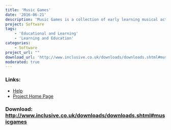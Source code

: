 ```yaml
---
title: 'Music Games'
date: '2016-06-21'
description: 'Music Games is a collection of early learning musical activities, ideal for Key Stage 1.'
project: Software
tags:
    - 'Educational and Learning'
    - 'Learning and Education'
categories:
    - Software
project_url: ""
download_url: 'http://www.inclusive.co.uk/downloads/downloads.shtml#musicgames'
moderated: true
---
```



### Links:
- <a href="http://www.inclusive.co.uk/downloads/music_games.pdf">Help</a>
- <a href="http://www.inclusive.co.uk/downloads/downloads.shtml#musicgames">Project Home Page</a>

### Download: http://www.inclusive.co.uk/downloads/downloads.shtml#musicgames 